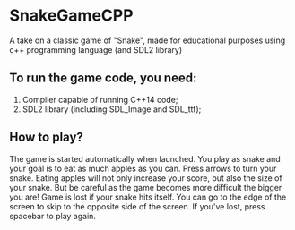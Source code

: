 # SnakeGameCPP
A take on a classic game of "Snake", made for educational purposes using c++ programming language (and SDL2 library)

## To run the game code, you need:
1. Compiler capable of running C++14 code;
2. SDL2 library (including SDL_Image and SDL_ttf);

## How to play?
The game is started automatically when launched. You play as snake and your goal is to eat as much apples as you can.
Press arrows to turn your snake. Eating apples will not only increase your score, but also the size of your snake. But be careful as the game becomes more difficult the bigger you are!
Game is lost if your snake hits itself. You can go to the edge of the screen to skip to the opposite side of the screen.
If you've lost, press spacebar to play again.

